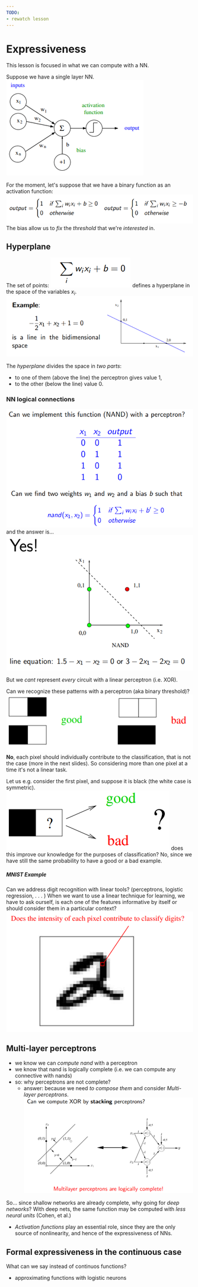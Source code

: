 ```yaml
---
TODO: 
- rewatch lesson
---
```

# Expressiveness
This lesson is focused in what we can compute with a NN. 

Suppose we have a single layer NN.
![](images/perceptron.png)

For the moment, let's suppose that we have a binary function as an activation function:
![](images/perceptron-formula.png)
The bias allow us to _fix_ the _threshold_ that we're _interested_ in. 

## Hyperplane
The set of points:
![](images/simple-equation.png)
defines a hyperplane in the space of the variables $x_i$. 
![](images/line-example.png)

The _hyperplane_ divides the space in _two parts_: 
- to one of them (above the line) the perceptron gives value 1,
- to the other (below the line) value 0.

### NN logical connections
![](images/nand.png)
and the answer is...
![](images/linear-perceptron-nand.png)

But we _cant_ represent _every_ circuit with a linear perceptron (i.e. XOR).  

Can we recognize these patterns with a perceptron (aka binary threshold)?
![](images/pixels-lp.png)
__No__, each pixel should individually contribute to the classification, that is not the case (more in the next slides). 
So considering more than one pixel at a time it's not a linear task. 

Let us e.g. consider the first pixel, and suppose it is black (the white case is symmetric). 
![](images/pixels-lp-2.png)
does this improve our knowledge for the purposes of classification?
No, since we have still the same probability to have a good or a bad example.

##### MNIST Example
Can we address digit recognition with linear tools? (perceptrons, logistic regression, . . . )
When we want to use a linear technique for learning, we have to ask ourself, is each one of the features informative by itself or should consider them in a particular context?![](images/digits.png)

## Multi-layer perceptrons
- we know we can _compute nand_ with a perceptron 
- we know that nand is logically complete (i.e. we can compute any connective with nands)
- so: why perceptrons are not complete? 
	- answer: because we need _to compose them_ and consider _Multi-layer perceptrons_. 
![](images/xor-perceptrons.png)

So... since shallow networks are already complete, why going for _deep networks_?
With deep nets, the same function may be computed with _less neural units_ (Cohen, et al.)
- _Activation functions_ play an essential role, since they are the only source of nonlinearity, and hence of the expressiveness of NNs.

## Formal expressiveness in the continuous case
What can we say instead of continuos functions?
- approximating functions with logistic neurons
